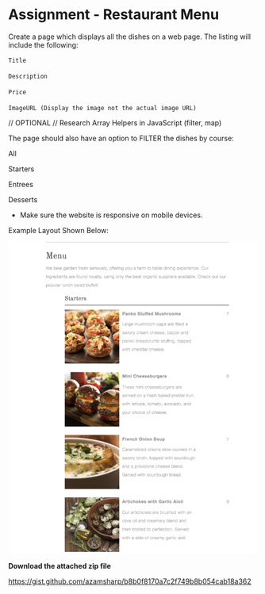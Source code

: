 # Assignment - Restaurant Menu

Create a page which displays all the dishes on a web page. The listing will include the following: 
```
Title

Description

Price 

ImageURL (Display the image not the actual image URL) 
```
 
// OPTIONAL  // Research Array Helpers in JavaScript (filter, map) 

The page should also have an option to FILTER the dishes by course: 

All

Starters

Entrees

Desserts 

* Make sure the website is responsive on mobile devices. 

Example Layout Shown Below:

![Restaurant Menu](../images/res-menu-image.png)



**Download the attached zip file**

https://gist.github.com/azamsharp/b8b0f8170a7c2f749b8b054cab18a362
